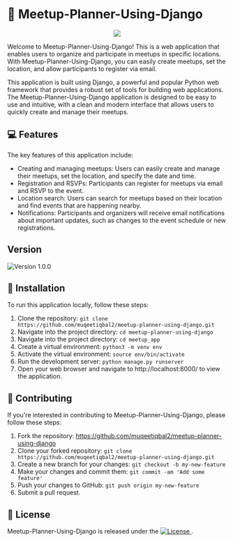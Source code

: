 # 📅 Meetup-Planner-Using-Django

<p align="center"><img src="https://img.icons8.com/color/96/000000/django.png"/></p>

Welcome to Meetup-Planner-Using-Django! This is a web application that enables users to organize and participate in meetups in specific locations. With Meetup-Planner-Using-Django, you can easily create meetups, set the location, and allow participants to register via email.

This application is built using Django, a powerful and popular Python web framework that provides a robust set of tools for building web applications. The Meetup-Planner-Using-Django application is designed to be easy to use and intuitive, with a clean and modern interface that allows users to quickly create and manage their meetups.


## 💻 Features

The key features of this application include:

- Creating and managing meetups: Users can easily create and manage their meetups, set the location, and specify the date and time.
- Registration and RSVPs: Participants can register for meetups via email and RSVP to the event.
- Location search: Users can search for meetups based on their location and find events that are happening nearby.
- Notifications: Participants and organizers will receive email notifications about important updates, such as changes to the event schedule or new registrations.

## Version

![Version 1.0.0](https://img.shields.io/badge/version-1.0.0-blue.svg)


## 🚀 Installation

To run this application locally, follow these steps:

1. Clone the repository: `git clone https://github.com/muqeetiqbal2/meetup-planner-using-django.git`
2. Navigate into the project directory: `cd meetup-planner-using-django`
3. Navigate into the project directory: `cd meetup_app`
4. Create a virtual environment: `python3 -m venv env`
5. Activate the virtual environment: `source env/bin/activate`
6. Run the development server: `python manage.py runserver`
7. Open your web browser and navigate to http://localhost:8000/ to view the application.

## 🤝 Contributing

If you're interested in contributing to Meetup-Planner-Using-Django, please follow these steps:

1. Fork the repository: https://github.com/muqeetiqbal2/meetup-planner-using-django
2. Clone your forked repository: `git clone https://github.com/muqeetiqbal2/meetup-planner-using-django.git`
3. Create a new branch for your changes: `git checkout -b my-new-feature`
4. Make your changes and commit them: `git commit -am 'Add some feature'`
5. Push your changes to GitHub: `git push origin my-new-feature`
6. Submit a pull request.

## 📝 License

Meetup-Planner-Using-Django is released under the <a href="https://github.com/muqeetiqbal2e/meetup-planner-using-django/blob/master/LICENSE">
    <img src="https://img.shields.io/github/license/muqeetiqbal2/meetup-planner-using-django" alt="License">
  </a>.

